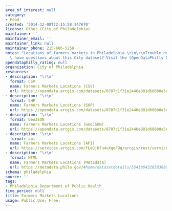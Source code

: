 ```yaml
---
area_of_interest: null
category:
- Food
created: '2014-12-08T22:15:58.147670'
license: Other (City of Philadelphia)
maintainer: ''
maintainer_email: ''
maintainer_link: null
maintainer_phone: 215-686-5259
notes: "Locations of farmers markets in Philadelphia.\r\n\r\nTrouble downloading or\
  \ have questions about this City dataset? Visit the [OpenDataPhilly Discussion Group](http://www.phila.gov/data/discuss/)"
opendataphilly_rating: null
organization: City of Philadelphia
resources:
- description: "\r\n"
  format: CSV
  name: Farmers Markets Locations (CSV)
  url: https://opendata.arcgis.com/datasets/0707c1f31e2446e881d680b0a5ee54bc_0.csv
- description: "\r\n"
  format: SHP
  name: Farmers Markets Locations (SHP)
  url: https://opendata.arcgis.com/datasets/0707c1f31e2446e881d680b0a5ee54bc_0.zip
- description: "\r\n"
  format: GeoJSON
  name: Farmers Markets Locations (GeoJSON)
  url: https://opendata.arcgis.com/datasets/0707c1f31e2446e881d680b0a5ee54bc_0.geojson
- description: "\r\n"
  format: api
  name: Farmers Markets Locations (API)
  url: https://services.arcgis.com/fLeGjb7u4uXqeF9q/arcgis/rest/services/Farmers_Markets/FeatureServer/0/query?outFields=*&where=1%3D1
- description: "\r\n"
  format: HTML
  name: Farmers Markets Locations (Metadata)
  url: https://metadata.phila.gov/#home/datasetdetails/5543864320583086178c4e6d/representationdetails/55438a7c9b989a05172d0cec/
schema: philadelphia
source: ''
tags:
- Philadelphia Department of Public Health
time_period: null
title: Farmers Markets Locations
usage: Public Use; Free;
---
```

